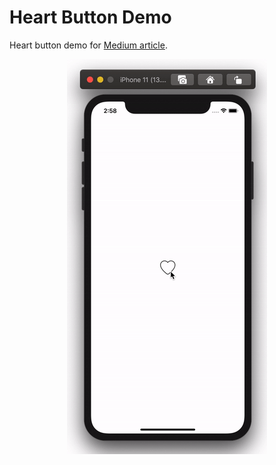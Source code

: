 # Heart Button Demo

Heart button demo for [Medium article](https://medium.com/@alep/recreating-instagrams-like-%EF%B8%8F-animation-in-swift-6b95f74c9593).

<p align="center">
<img src="heart different scale.gif"/>
</p>
